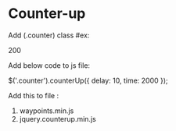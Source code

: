 # Counter-up
Add (.counter) class #ex: <p class="counter">200</p>
Add below code to js file:

$('.counter').counterUp({
    delay: 10,
    time: 2000
  });
  
  Add this to file :
  1. waypoints.min.js
  2. jquery.counterup.min.js
